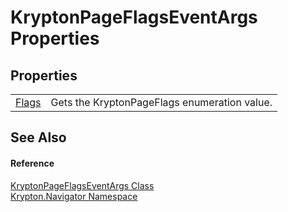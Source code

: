 # KryptonPageFlagsEventArgs Properties




## Properties
<table>
<tr>
<td><a href="a435c6f3-1f60-2644-3878-8b76e1ceee7e.md">Flags</a></td>
<td>Gets the KryptonPageFlags enumeration value.</td></tr>
</table>

## See Also


#### Reference
<a href="cb5567c8-4053-3353-1567-f179eb52d3f8.md">KryptonPageFlagsEventArgs Class</a>  
<a href="a21ac074-d119-3dc6-bd1c-d3a12c0128bc.md">Krypton.Navigator Namespace</a>  
